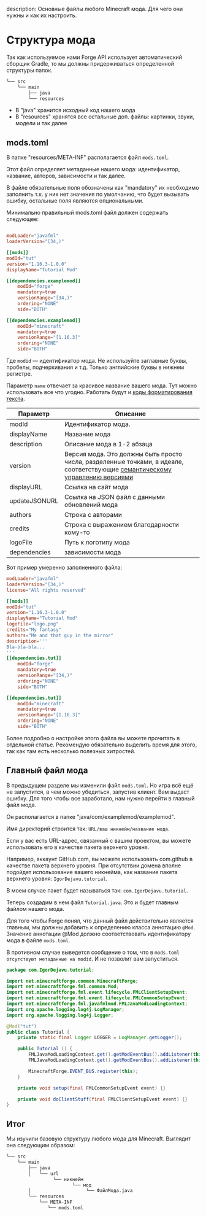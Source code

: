 description: Основные файлы любого Minecraft мода. Для чего они нужны и как их настроить.

# Структура мода

Так как используемое нами Forge API использует автоматический сборщик Gradle, то мы должны придерживаться определенной
структуры папок.

```md
└── src    
    └── main
        ├── java
        └── resources
```

* В "java" хранится исходный код нашего мода
* В "resources" хранятся все остальные доп. файлы: картинки, звуки, модели и так далее

## mods.toml

В папке "resources/META-INF" располагается файл `mods.toml`.

Этот файл определяет метаданные нашего мода: идентификатор, название, авторов, зависимости и так далее.

В файле обязательные поля обозначены как "mandatory" их необходимо заполнить т.к. у них нет значения по умолчанию, что будет вызывать ошибку, остальные поля являются опциональными.

Минимально правильный mods.toml файл должен содержать следующее:

```toml

modLoader="javafml" 
loaderVersion="[34,)"

[[mods]]
modId="tut"
version="1.16.3-1.0.0"
displayName="Tutorial Mod"

[[dependencies.examplemod]] 
    modId="forge" 
    mandatory=true 
    versionRange="[34,)"
    ordering="NONE"
    side="BOTH"

[[dependencies.examplemod]]
    modId="minecraft"
    mandatory=true
    versionRange="[1.16.3]"
    ordering="NONE"
    side="BOTH"

```

Где `modid` — идентификатор мода. Не используйте заглавные буквы, пробелы, подчеркивания и т.д. Только английские буквы
в нижнем регистре.

Параметр `name` отвечает за красивое название вашего мода. Тут можно использовать все что угодно. Работать будут и [коды
форматирования текста](http://minecraft.gamepedia.com/Formatting_codes).

| Параметр                 | Описание                                                                                                                                                                                                                      |
|--------------------------|-------------------------------------------------------------------------------------------------------------------------------------------------------------------------------------------------------------------------------|
| modId                    | Идентификатор мода.                                                                                                                                                                                                             |
| displayName              | Название мода                                                                                                                                                                                                                 |
| description              | Описание мода в 1-2 абзаца                                                                                                                                                                                                    |
| version                  | Версия мода. Это должны быть просто числа, разделенные точками, в идеале, соответствующие [семантическому управлению версиями](../other/semantic-versionong/index.md)                                                                                                                                                                                                                                                                                                                                                     |
| displayURL               | Ссылка на сайт мода                                                                                                                                                                                                           |
| updateJSONURL            | Ссылка на JSON файл с данными обновлений мода                                                                                                                                                                                 |
| authors                  | Строка с авторами                                                                                                                                                                                                            |
| credits                  | Строка с выражением благодарности кому-то                                                                                                                                                                                     |
| logoFile                 | Путь к логотипу мода                                                                                                                                                                                                          |
| dependencies | зависимости мода                                                                                                                                                                            |

Вот пример умеренно заполненного файла:

```toml
modLoader="javafml" 
loaderVersion="[34,)" 
license="All rights reserved"

[[mods]]
modId="tut"
version="1.16.3-1.0.0"
displayName="Tutorial Mod"
logoFile="logo.png"
credits="My fantasy"
authors="Me and that guy in the mirror"
description='''
Bla-bla-bla...
'''
[[dependencies.tut]]
    modId="forge" 
    mandatory=true 
    versionRange="[34,)" 
    ordering="NONE"
    side="BOTH"

[[dependencies.tut]]
    modId="minecraft"
    mandatory=true
    versionRange="[1.16.3]"
    ordering="NONE"
    side="BOTH"

```

Более подробно о настройке этого файла вы можете прочитать в отдельной статье. Рекомендую обязательно выделить время для этого,
так как там есть несколько полезных хитростей.

## Главный файл мода

В предыдущем разделе мы изменили файл `mods.toml`. Но игра всё ещё не запустится, в чем можно убедиться, запустив
клиент. Вам выдаст ошибку. Для того чтобы все заработало, нам нужно перейти в главный файл мода.

Он располагается в папке "java/com/examplemod/examplemod".

Имя директорий строится так: `URL/ваш никнейм/название мода`. 

Если у вас есть URL-адрес, связанный с вашим проектом, вы можете использовать его в качестве пакета верхнего уровня. 

Например, аккаунт GitHub.com, вы можете использовать com.github в качестве пакета верхнего уровня. При отсутствии домена вполне подойдет использование вашего никнейма, как название пакета верхнего уровня: `IgorDejavu.tutorial`.

В моем случае пакет будет называться так: `com.IgorDejavu.tutorial`.

Теперь создадим в нем файл `Tutorial.java`. Это и будет главным файлом нашего мода.

Для того чтобы Forge понял, что данный файл действительно является главным, мы должны добавить к определению класса
аннотацию `@Mod`. Значение аннотации @Mod должно соответствовать идентификатору мода в файле `mods.toml`.

В противном случае выведется сообщение о том, что в `mods.toml отсутствуют метаданные на modid`. И не позволит вам запуститься.

```java
package com.IgorDejavu.tutorial;

import net.minecraftforge.common.MinecraftForge;
import net.minecraftforge.fml.common.Mod;
import net.minecraftforge.fml.event.lifecycle.FMLClientSetupEvent;
import net.minecraftforge.fml.event.lifecycle.FMLCommonSetupEvent;
import net.minecraftforge.fml.javafmlmod.FMLJavaModLoadingContext;
import org.apache.logging.log4j.LogManager;
import org.apache.logging.log4j.Logger;

@Mod("tut")
public class Tutorial {
	private static final Logger LOGGER = LogManager.getLogger();

	public Tutorial () {
		FMLJavaModLoadingContext.get().getModEventBus().addListener(this::setup);
		FMLJavaModLoadingContext.get().getModEventBus().addListener(this::doClientStuff);

		MinecraftForge.EVENT_BUS.register(this);
	}

	private void setup(final FMLCommonSetupEvent event) {}

	private void doClientStuff(final FMLClientSetupEvent event) {}
}
```

## Итог

Мы изучили базовую структуру любого мода для Minecraft. Выглядит она следующим образом:

```md
└── src    
    └── main
        ├── java
        │   └── url
                 └── никнейм
                        └── мод
        │                    └── ФайлМода.java
        └── resources
            └── META-INF
               └── mods.toml
```